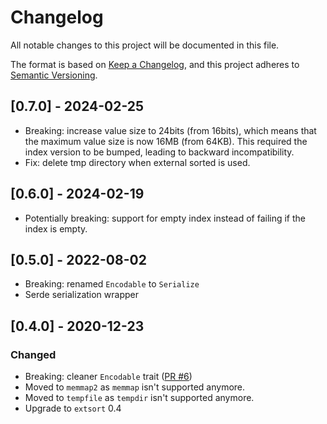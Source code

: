 # Changelog

All notable changes to this project will be documented in this file.

The format is based on [Keep a Changelog](https://keepachangelog.com/en/1.0.0/),
and this project adheres to [Semantic Versioning](https://semver.org/spec/v2.0.0.html).

## [0.7.0] - 2024-02-25

- Breaking: increase value size to 24bits (from 16bits), which means that the
  maximum value size is now 16MB (from 64KB). This required the index version
  to be bumped, leading to backward incompatibility.
- Fix: delete tmp directory when external sorted is used.

## [0.6.0] - 2024-02-19

- Potentially breaking: support for empty index instead of failing if the index
  is empty.

## [0.5.0] - 2022-08-02

- Breaking: renamed `Encodable` to `Serialize`
- Serde serialization wrapper

## [0.4.0] - 2020-12-23

### Changed

- Breaking: cleaner `Encodable` trait ([PR #6](https://github.com/appaquet/extindex-rs/pull/6/files#diff-3dcefa956e75e2171b83e5134b542405a2adb7909a16dc03fad7fd92e8e2d945L11))
- Moved to `memmap2` as `memmap` isn't supported anymore.
- Moved to `tempfile` as `tempdir` isn't supported anymore.
- Upgrade to `extsort` 0.4
